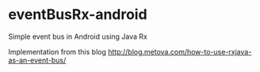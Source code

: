 # eventBusRx-android
Simple event bus in Android using Java Rx

Implementation from this blog
http://blog.metova.com/how-to-use-rxjava-as-an-event-bus/
